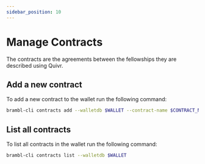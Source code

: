 ```yaml
---
sidebar_position: 10
---
```


# Manage Contracts

The contracts are the agreements between the fellowships they are described using
Quivr.


## Add a new contract

To add a new contract to the wallet run the following command:

```bash
brambl-cli contracts add --walletdb $WALLET --contract-name $CONTRACT_NAME --contract-template $CONTRACT_TEMPLATE
```

## List all contracts

To list all contracts in the wallet run the following command:

```bash
brambl-cli contracts list --walletdb $WALLET
```
